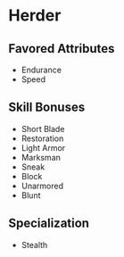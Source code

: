 # Herder


## Favored Attributes
- Endurance
- Speed

## Skill Bonuses
- Short Blade
- Restoration
- Light Armor
- Marksman
- Sneak
- Block
- Unarmored
- Blunt

## Specialization
- Stealth